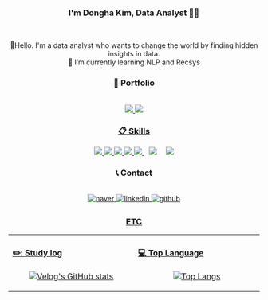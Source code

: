 <div align="center"> 

### <div align="center">I'm Dongha Kim, Data Analyst 👨‍💻 </div> 
 
 <br/>
 
 🔭Hello. I'm a data analyst who wants to change the world by finding hidden insights in data.
 <br/>
🌱 I’m currently learning NLP and Recsys 
<br/>

 
### 📄 Portfolio

<br/>

<a href="https://my.surfit.io/w/5095468">
<img src="https://img.shields.io/badge/Resume-111111?style=for-the-badge&logo=read.cv&logoColor=#000000"> 
<a href="https://plausible-canopy-e4b.notion.site/Portfolio-406e18cb6b234867b14e84796f0e8d1b?pvs=4">
<img src="https://img.shields.io/badge/Portfolio-000000?style=for-the-badge&logo=Notion&logoColor=#000000"> 

  
###  :clipboard: Skills


<img src="https://img.shields.io/badge/Python-3776AB?style=for-the-badge&logo=Python&logoColor=white"/>
<img src="https://img.shields.io/badge/Scikit-learn-F7931E?style=for-the-badge&logo=Scikit-learn&logoColor=white"/>
<img src="https://img.shields.io/badge/Tensorflow-FF6F00?style=for-the-badge&logo=Tensorflow&logoColor=white"/>
<img src="https://img.shields.io/badge/Pytorch-EE4C2C?style=for-the-badge&logo=Pytorch&logoColor=white"/>
<img src="https://img.shields.io/badge/R-276DC3?style=for-the-badge&logo=R&logoColor=white"/>
<img src="https://img.shields.io/badge/MySQL-4479A1?style=for-the-badge&logo=MySQL&logoColor=white" style="height : auto; margin-left : 10px; margin-right : 10px;"/></a>&nbsp;
<img src="https://img.shields.io/badge/Tableau-E97627?style=for-the-badge&logo=Tableau&logoColor=white"/>
 
   <br/>

### 📞 Contact

<br/>

<a href="mailto:qeqw3435@naver.com">
<img src="https://img.shields.io/badge/Naver-03C75A?style=for-the-badge&logo=Naver&logoColor=white" alt="naver" style="margin-bottom: 5px;" />
<a href="www.linkedin.com/in/dandelion26" target="_blank">
<img src=https://img.shields.io/badge/linkedin-%231E77B5.svg?&style=for-the-badge&logo=linkedin&logoColor=white alt=linkedin style="margin-bottom: 5px;" />
<a href="https://github.com/Eastha0526" target="_blank">
<img src=https://img.shields.io/badge/github-%2324292e.svg?&style=for-the-badge&logo=github&logoColor=white alt=github style="margin-bottom: 5px;" />


### ETC
<table><tr><td valign="top" width="33%">

#### ✏️: Study log
<div align="center">
 
[![Velog's GitHub stats](https://velog-readme-stats.vercel.app/api?name=dandelion_26&slug=Chapter-1&color=dark&)](https://velog.io/@dandelion_26)
</div>

</td><td valign="top" width="33%">

#### 💻 Top Language
<div align="center">

[![Top Langs](https://github-readme-stats.vercel.app/api/top-langs/?username=Eastha0526)](https://github.com/anuraghazra/github-readme-stats)

</tr></td></table>



</div>




    
<!--

-->

